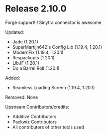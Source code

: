 # Release 2.10.0

Forge support!!! Sinytra connector is awesome

Updated:
- Jade (1.20.1)
- SuperMartijn642's Config Lib (1.19.4, 1.20.1)
- ModernFix (1.19.4, 1.20.1)
- Respackopts (1.20.1)
- LibJF (1.20.1)
- Do a Barrel Roll (1.20.1)

Added:
- Seamless Loading Screen (1.19.4, 1.20.1)

Removed:
None

Upstream Contributors/credits:
- Additive Contributors
- Packwiz Contributors
- All contributors of other tools used

